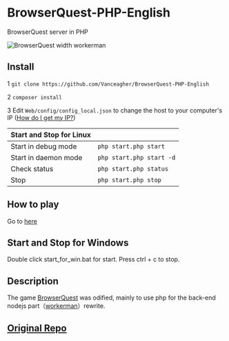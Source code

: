 # BrowserQuest-PHP-English
BrowserQuest server in PHP

![BrowserQuest width workerman](https://github.com/walkor/BrowserQuest-PHP/blob/master/Web/img/screenshot.jpg?raw=true)

## Install
1 `git clone https://github.com/Vanceagher/BrowserQuest-PHP-English`

2 `composer install `

3 Edit `Web/config/config_local.json` to change the host to your computer's IP ([How do I get my IP?](https://www.businessinsider.com/how-to-find-ip-address-on-windows))

| Start and Stop for Linux |                      |                   
|----------------------|--------------------------|
| Start in debug mode  | `php start.php start`    |
| Start in daemon mode | `php start.php start -d` |
| Check status         | `php start.php status`   |
| Stop                 | `php start.php stop`     |

## How to play
Go to [here](http://localhost:8787/)

## Start and Stop for Windows
Double click start_for_win.bat for start.
Press ctrl + c to stop.

## Description
The game [BrowserQuest](https://github.com/mozilla/BrowserQuest) was odified, mainly to use php for the back-end nodejs part（[workerman](https://github.com/walkor/workerman)）rewrite.

## [Original Repo](https://github.com/mozilla/BrowserQuest)
